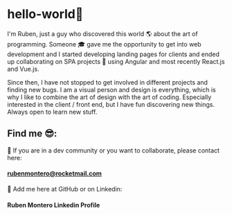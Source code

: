 # hello-world👋

I'm Ruben, just a guy who discovered this world 🌎 about the art of programming. Someone 🎓 gave me the opportunity to get into web development and I started developing landing pages for clients and ended up collaborating on SPA projects 💼 using Angular and most recently React.js and Vue.js. 

Since then, I have not stopped to get involved in different projects and finding new bugs. I am a visual person and design is everything, which is why I like to combine the art of design with the art of coding. Especially interested in the client / front end, but I have fun discovering new things. Always open to learn new stuff.

## Find me 😎:

📩 If you are in a dev community or you want to collaborate, please contact here: 
#### rubenmontero@rocketmail.com

📌 Add me here at GitHub or on Linkedin:
#### Ruben Montero Linkedin Profile
